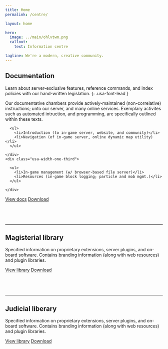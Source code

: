 ```yaml
---
title: Home
permalink: /centre/

layout: home

hero:
  image: ../main/ohlvtwm.png
  callout:
    text: Information centre

tagline: We're a modern, creative community.
---
```


## Documentation
Learn about server-exclusive features, reference commands, and index policies with our hand-written legislation.
{: .usa-font-lead }

Our documentative chambers provide actively-maintained (non-correlative) instructions; unto our server, and many online services. Exemplary activites such as automated intruction, and programming, are specifically outlined within these texts.

  <div class="usa-grid-full">
    <div class="usa-width-one-third">

      <ul>
        <li>Introduction (to in-game server, website, and community)</li>
        <li>Navigation (of in-game server, online dynamic map utility)</li>
      </ul>

    </div>
    <div class="usa-width-one-third">

      <ul>
        <li>In-game management (w/ browser-based file server)</li>
        <li>Resources (in-game block logging; particle and mob mgmt.)</li>
      </ul>

    </div>
  </div>

<a class="usa-button usa-button" href="../docs">View docs</a>
<a class="usa-button usa-button-secondary" href="../docs">Download</a>

<hr style="margin-top: 4.5rem;">

## Magisterial library
Specified information on proprietary extensions, server plugins, and on-board software. Contains branding information (along with web resources) and plugin libraries.

<a class="usa-button usa-button" href="../docs">View library</a>
<a class="usa-button usa-button-secondary" href="../docs">Download</a>

<hr style="margin-top: 4.5rem;">

## Judicial liberary
Specified information on proprietary extensions, server plugins, and on-board software. Contains branding information (along with web resources) and plugin libraries.

<a class="usa-button usa-button" href="../docs">View library</a>
<a class="usa-button usa-button-secondary" href="../docs">Download</a>
